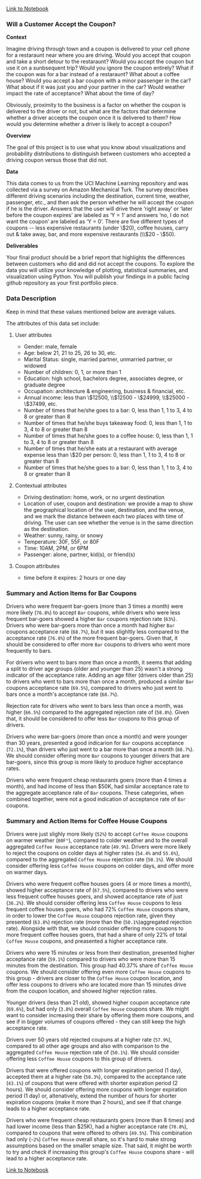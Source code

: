 [Link to Notebook](https://github.com/benharosh/berkeley-ml-1/blob/main/assignment_5_1_starter/prompt.ipynb)

### Will a Customer Accept the Coupon?

**Context**

Imagine driving through town and a coupon is delivered to your cell phone for a restaraunt near where you are driving. Would you accept that coupon and take a short detour to the restaraunt? Would you accept the coupon but use it on a sunbsequent trip? Would you ignore the coupon entirely? What if the coupon was for a bar instead of a restaraunt? What about a coffee house? Would you accept a bar coupon with a minor passenger in the car? What about if it was just you and your partner in the car? Would weather impact the rate of acceptance? What about the time of day?

Obviously, proximity to the business is a factor on whether the coupon is delivered to the driver or not, but what are the factors that determine whether a driver accepts the coupon once it is delivered to them? How would you determine whether a driver is likely to accept a coupon?

**Overview**

The goal of this project is to use what you know about visualizations and probability distributions to distinguish between customers who accepted a driving coupon versus those that did not.

**Data**

This data comes to us from the UCI Machine Learning repository and was collected via a survey on Amazon Mechanical Turk. The survey describes different driving scenarios including the destination, current time, weather, passenger, etc., and then ask the person whether he will accept the coupon if he is the driver. Answers that the user will drive there ‘right away’ or ‘later before the coupon expires’ are labeled as ‘Y = 1’ and answers ‘no, I do not want the coupon’ are labeled as ‘Y = 0’.  There are five different types of coupons -- less expensive restaurants (under \\$20), coffee houses, carry out & take away, bar, and more expensive restaurants (\\$20 - \\$50). 

**Deliverables**

Your final product should be a brief report that highlights the differences between customers who did and did not accept the coupons.  To explore the data you will utilize your knowledge of plotting, statistical summaries, and visualization using Python. You will publish your findings in a public facing github repository as your first portfolio piece.

### Data Description
Keep in mind that these values mentioned below are average values.

The attributes of this data set include:
1. User attributes
    -  Gender: male, female
    -  Age: below 21, 21 to 25, 26 to 30, etc.
    -  Marital Status: single, married partner, unmarried partner, or widowed
    -  Number of children: 0, 1, or more than 1
    -  Education: high school, bachelors degree, associates degree, or graduate degree
    -  Occupation: architecture & engineering, business & financial, etc.
    -  Annual income: less than \\$12500, \\$12500 - \\$24999, \\$25000 - \\$37499, etc.
    -  Number of times that he/she goes to a bar: 0, less than 1, 1 to 3, 4 to 8 or greater than 8
    -  Number of times that he/she buys takeaway food: 0, less than 1, 1 to 3, 4 to 8 or greater
    than 8
    -  Number of times that he/she goes to a coffee house: 0, less than 1, 1 to 3, 4 to 8 or
    greater than 8
    -  Number of times that he/she eats at a restaurant with average expense less than \\$20 per
    person: 0, less than 1, 1 to 3, 4 to 8 or greater than 8
    -  Number of times that he/she goes to a bar: 0, less than 1, 1 to 3, 4 to 8 or greater than 8
    

2. Contextual attributes
    - Driving destination: home, work, or no urgent destination
    - Location of user, coupon and destination: we provide a map to show the geographical
    location of the user, destination, and the venue, and we mark the distance between each
    two places with time of driving. The user can see whether the venue is in the same
    direction as the destination.
    - Weather: sunny, rainy, or snowy
    - Temperature: 30F, 55F, or 80F
    - Time: 10AM, 2PM, or 6PM
    - Passenger: alone, partner, kid(s), or friend(s)


3. Coupon attributes
    - time before it expires: 2 hours or one day
    
### Summary and Action Items for Bar Coupons

Drivers who were frequent bar-goers (more than 3 times a month) were more likely (`76.8%`) to accept `Bar` coupons, while drivers who were less frequent bar-goers showed a higher `Bar` coupons rejection rate (`63%`). Drivers who were bar-goers more than once a month had higher `Bar` coupons acceptance rate (`68.7%`), but it was slighltly less compared to the acceptance rate (`76.8%`) of the more frequent bar-goers. Given that, it should be considered to offer more `Bar` coupons to drivers who went more frequently to bars.

For drivers who went to bars more than once a month, it seems that adding a split to driver age groups (older and younger than 25) wasn't a strong indicator of the acceptance rate. Adding an age filter (drivers older than 25) to drivers who went to bars more than once a month, produced a similar `Bar` coupons acceptance rate (`69.5%`), compared to drivers who just went to bars once a month's acceptance rate (`68.7%`).

Rejection rate for drivers who went to bars less than once a month, was higher (`66.5%`) compared to the aggregated rejection rate of (`58.8%`). Given that, it should be considered to offer less `Bar` coupons to this group of drivers. 

Drivers who were bar-goers (more than once a month) and were younger than 30 years, presented a good indicarion for `Bar` coupons acceptance (`72.1%`), than drivers who just went to a bar more than once a month (`68.7%`). We should consider offering more `Bar` coupons to younger drivers that are bar-goers, since this group is more likely to produce higher acceptance rates.

Drivers who were frequent cheap restaurants goers (more than 4 times a month), and had income of less than $50K, had similar acceptance rate to the aggregate acceptance rate of `Bar` coupons. These categories, when combined together, were not a good indication of acceptance rate of `Bar` coupons.

    
### Summary and Action Items for Coffee House Coupons

Drivers were just slighly more likely (`52%`) to accept `Coffee House` coupons on warmer weather (`80F°`), compared to colder weather and to the overall aggregated `Coffee House` acceptance rate (`49.9%`). Drivers were more likely to reject the coupons on colder days at higher rates (`54.4%` and `55.6%`), compared to the aggregated `Coffee House` rejection rate (`50.1%`). We should consider offering less `Coffee House` coupons on colder days, and offer more on warmer days.

Drivers who were frequent coffee houses goers (4 or more times a month), showed higher acceptance rate of (`67.5%`), compared to drivers who were less frequent coffee houses goers, and showed acceptance rate of just (`36.2%`). We should consider offering less `Coffee House` coupons to less frequent coffee houses goers, who had 72% `Coffee House` coupons share, in order to lower the `Coffee House` coupons rejection rate, given they presented (`63.8%`) rejection rate (more than the (`50.1%`)aggregated rejection rate). Alongside with that, we should consider offering more coupons to more frequent coffee houses goers, that had a share of only 22% of total `Coffee House` coupons, and preasented a higher acceptance rate.

Drivers who were 15 minutes or less from their destination, presented higher acceptance rate (`59.1%`) compared to drivers who were more than 15 minutes from the destination. This group had 40.37% share of `Coffee House` coupons. We should consider offering even more `Coffee House` coupons to this group - drivers are closer to the `Coffee House` coupon location, and offer less coupons to drivers who are located more than 15 minutes drive from the coupon location, and showed higher rejection rates.

Younger drivers (less than 21 old), showed higher coupon acceptance rate (`69.6%`), but had only (`3.8%`) overall `Coffee House` coupons share. We might want to consider increasing their share by offering them more coupons, and see if in bigger volumes of coupons offered - they can still keep the high acceptance rate.

Drivers over 50 years old rejected coupuns at a higher rate (`57.9%`), compared to all other age groups and also with comparison to the aggregated `Coffee House` rejection rate of (`50.1%`). We should consider offering less `Coffee House` coupons to this group of drivers.

Drivers that were offered coupons with longer expiration period (1 day), accepted them at a higher rate (`58.3%`), compared to the acceptance rate (`43.1%`) of coupons that were offered with shorter expiration period (2 hours). We should consider offering more coupons with longer expiration period (1 day) or, altenatively, extend the number of hours for shorter expiration coupons (make it more than 2 hours), and see if that change leads to a higher acceptance rate.

Drivers who were frequent cheap restaurants goers (more than 8 times) and had lower income (less than $25K), had a higher acceptance rate (`70.8%`), compared to coupons that were offered to others (`49.5%`). This combination had only (`~2%`) `Coffee House` overall share, so it's hard to make strong assumptions based on the smaller smaple size. That said, it might be worth to try and check if increasing this group's `Coffee House` coupons share - will lead to a higher acceptance rate.

[Link to Notebook](https://github.com/benharosh/berkeley-ml-1/blob/main/assignment_5_1_starter/prompt.ipynb)